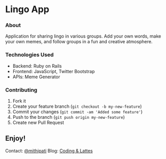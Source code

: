 # Lingo App

### About

Application for sharing lingo in various groups. Add your own words, make your own memes, and follow groups in a fun and creative atmosphere.

### Technologies Used

* Backend: Ruby on Rails
* Frontend: JavaScript, Twitter Bootstrap
* APIs: Meme Generator

### Contributing

1. Fork it
2. Create your feature branch (`git checkout -b my-new-feature`)
3. Commit your changes (`git commit -am 'Added some feature'`)
4. Push to the branch (`git push origin my-new-feature`)
5. Create new Pull Request

## Enjoy!

Contact: [@mithipati](https://twitter.com/mithipati)
Blog: [Coding & Lattes](http://mithipati.wordpress.com)
